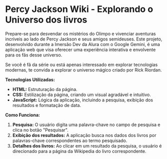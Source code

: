 # Percy Jackson Wiki - Explorando o Universo dos livros

Prepare-se para desvendar os mistérios do Olimpo e vivenciar aventuras incríveis ao lado de Percy Jackson e seus amigos semideuses. Este projeto, desenvolvido durante a Imersão Dev da Alura com o Google Gemini, é uma aplicação web que visa oferecer uma experiência interativa e envolvente para os fãs desse universo.

Se você é fã da série ou está apenas interessado em explorar tecnologias modernas, te convida a explorar o universo mágico criado por Rick Riordan.

**Tecnologias Utilizadas:**

* **HTML:** Estruturação da página.
* **CSS:** Estilização da página, criando um visual agradável e intuitivo.
* **JavaScript:** Lógica da aplicação, incluindo a pesquisa, exibição dos resultados e formatação de data.

**Como Funciona:**

1. **Pesquisa:** O usuário digita uma palavra-chave no campo de pesquisa e clica no botão "Pesquisar".
2. **Exibição dos resultados:** A aplicação busca nos dados dos livros por palavras-chave correspondentes ao termo pesquisado.
3. **Detalhes dos livros:** Ao clicar em um resultado da pesquisa, o usuário é direcionado para a página da Wikipedia do livro correspondente.
